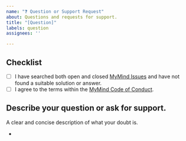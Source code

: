 ```yaml
---
name: "❓ Question or Support Request"
about: Questions and requests for support.
title: "[Question]"
labels: question
assignees: ''

---
```


## **Checklist**

- [ ] I have searched both open and closed [MyMind Issues](https://github.com/towaquimbayo/MyMind/issues) and have not found a suitable solution or answer.
- [ ] I agree to the terms within the [MyMind Code of Conduct](https://github.com/towaquimbayo/MyMind/blob/main/CODE_OF_CONDUCT.md).

## **Describe your question or ask for support.**

A clear and concise description of what your doubt is.

*

